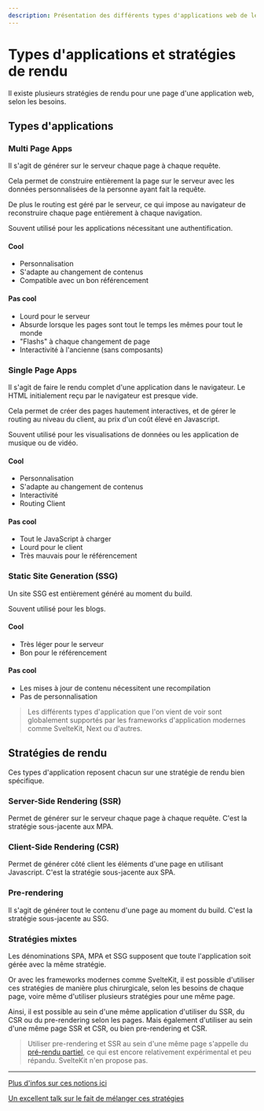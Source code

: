 ```yaml
---
description: Présentation des différents types d'applications web de leurs stratégies de rendu
---
```


# Types d'applications et stratégies de rendu

Il existe plusieurs stratégies de rendu pour une page d'une application web, selon les besoins.

## Types d'applications

### Multi Page Apps

Il s'agit de générer sur le serveur chaque page à chaque requête.

Cela permet de construire entièrement la page sur le serveur avec les données personnalisées de la
personne ayant fait la requête.

De plus le routing est géré par le serveur, ce qui impose au navigateur de reconstruire
chaque page entièrement à chaque navigation.

Souvent utilisé pour les applications nécessitant une authentification.

#### Cool

- Personnalisation
- S'adapte au changement de contenus
- Compatible avec un bon référencement

#### Pas cool

- Lourd pour le serveur
- Absurde lorsque les pages sont tout le temps les mêmes pour tout le monde
- "Flashs" à chaque changement de page
- Interactivité à l'ancienne (sans composants)

### Single Page Apps

Il s'agit de faire le rendu complet d'une application dans le navigateur. Le HTML initialement reçu
par le navigateur est presque vide.

Cela permet de créer des pages hautement interactives, et de gérer le routing au niveau du client,
au prix d'un coût élevé en Javascript.

Souvent utilisé pour les visualisations de données ou les application de musique ou de vidéo.

#### Cool

- Personnalisation
- S'adapte au changement de contenus
- Interactivité
- Routing Client

#### Pas cool

- Tout le JavaScript à charger
- Lourd pour le client
- Très mauvais pour le référencement

### Static Site Generation (SSG)

Un site SSG est entièrement généré au moment du build.

Souvent utilisé pour les blogs.

#### Cool

- Très léger pour le serveur
- Bon pour le référencement

#### Pas cool

- Les mises à jour de contenu nécessitent une recompilation
- Pas de personnalisation

> Les différents types d'application que l'on vient de voir sont globalement supportés par les
> frameworks d'application modernes comme SvelteKit, Next ou d'autres.

## Stratégies de rendu

Ces types d'application reposent chacun sur une stratégie de rendu bien spécifique.

### Server-Side Rendering (SSR)

Permet de générer sur le serveur chaque page à chaque requête. C'est la stratégie sous-jacente aux
MPA.

### Client-Side Rendering (CSR)

Permet de générer côté client les éléments d'une page en utilisant Javascript. C'est la stratégie
sous-jacente aux SPA.

### Pre-rendering

Il s'agit de générer tout le contenu d'une page au moment du build. C'est la stratégie sous-jacente
au SSG.

### Stratégies mixtes

Les dénominations SPA, MPA et SSG supposent que toute l'application soit gérée avec la même
stratégie.

Or avec les frameworks modernes comme SvelteKit, il est possible d'utiliser ces stratégies de
manière plus chirurgicale, selon les besoins de chaque page, voire même d'utiliser plusieurs
stratégies pour une même page.

Ainsi, il est possible au sein d'une même application d'utiliser du SSR, du CSR ou du pre-rendering
selon les pages. Mais également d'utiliser au sein d'une même page SSR et CSR, ou bien pre-rendering
et CSR.

<!-- TODO: schema -->

> Utiliser pre-rendering et SSR au sein d'une même page s'appelle du
> [pré-rendu partiel](https://nextjs.org/docs/app/api-reference/next-config-js/ppr), ce qui est
> encore relativement expérimental et peu répandu. SvelteKit n'en propose pas.

---

[Plus d'infos sur ces notions ici](https://kit.svelte.dev/docs/glossary)

[Un excellent talk sur le fait de mélanger ces
stratégies](https://www.youtube.com/watch?v=860d8usGC0o)
